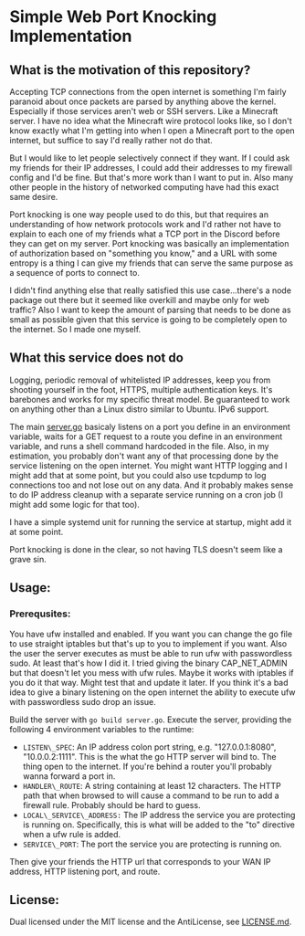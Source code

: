 # Simple Web Port Knocking Implementation

## What is the motivation of this repository?

Accepting TCP connections from the open internet is something I'm fairly paranoid about
once packets are parsed by anything above the kernel. Especially if those services aren't
web or SSH servers. Like a Minecraft server. I have no idea what the Minecraft wire protocol
looks like, so I don't know exactly what I'm getting into when I open a Minecraft port to the
open internet, but suffice to say I'd really rather not do that.

But I would like to let people selectively connect if they want. If I could ask my friends for
their IP addresses, I could add their addresses to my firewall config and I'd be fine. But that's
more work than I want to put in. Also many other people in the history of networked computing have
had this exact same desire.

Port knocking is one way people used to do this, but that requires an understanding of how network
protocols work and I'd rather not have to explain to each one of my friends what a TCP port in the
Discord before they can get on my server. Port knocking was basically an implementation of
authorization based on "something you know," and a URL with some entropy is a thing I can
give my friends that can serve the same purpose as a sequence of ports to connect to.

I didn't find anything else that really satisfied this use case...there's a node package out
there but it seemed like overkill and maybe only for web traffic? Also I want to keep the
amount of parsing that needs to be done as small as possible given that this service is going
to be completely open to the internet. So I made one myself.

## What this service does not do

Logging, periodic removal of whitelisted IP addresses, keep you from shooting yourself in the foot,
HTTPS, multiple authentication keys. It's barebones and works for my specific threat model. Be guaranteed
to work on anything other than a Linux distro similar to Ubuntu. IPv6 support.

The main [server.go](./server.go) basicaly listens on a port you define in an environment variable,
waits for a GET request to a route you define in an environment variable, and runs a shell command
hardcoded in the file. Also, in my estimation, you probably don't want any of that processing done
by the service listening on the open internet. You might want HTTP logging and I might add that at
some point, but you could also use tcpdump to log connections too and not lose out on any data.
And it probably makes sense to do IP address cleanup with a separate service running on a cron job
(I might add some logic for that too).

I have a simple systemd unit for running the service at startup, might add it at some point.

Port knocking is done in the clear, so not having TLS doesn't seem like a grave sin.

## Usage:

### Prerequsites:

You have ufw installed and enabled. If you want you can change the go file to use straight iptables but that's
up to you to implement if you want. Also the user the server executes as must be able to run ufw with passwordless
sudo. At least that's how I did it. I tried giving the binary CAP\_NET\_ADMIN but that doesn't let you mess with
ufw rules. Maybe it works with iptables if you do it that way. Might test that and update it later. If you think
it's a bad idea to give a binary listening on the open internet the ability to execute ufw with passwordless sudo
drop an issue.

Build the server with `go build server.go`. Execute the server, providing the following 4
environment variables to the runtime:

 * `LISTEN\_SPEC`: An IP address colon port string, e.g. "127.0.0.1:8080", "10.0.0.2:1111". This is the
   what the go HTTP server will bind to. The thing open to the internet. If you're behind a router you'll
   probably wanna forward a port in.
 * `HANDLER\_ROUTE`: A string containing at least 12 characters. The HTTP path that when browsed to will
   cause a command to be run to add a firewall rule. Probably should be hard to guess.
 * `LOCAL\_SERVICE\_ADDRESS:` The IP address the service you are protecting is running on. Specifically,
   this is what will be added to the "to" directive when a ufw rule is added.
 * `SERVICE\_PORT`: The port the service you are protecting is running on.


Then give your friends the HTTP url that corresponds to your WAN IP address, HTTP listening port, and route.

## License:

Dual licensed under the MIT license and the AntiLicense, see [LICENSE.md](./LICENSE.md).
